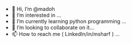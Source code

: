 - 👋 Hi, I’m @madoh
- 👀 I’m interested in ...
- 🌱 I’m currently learning python programming ...
- 💞️ I’m looking to collaborate on it...
- 📫 How to reach me ( LinkedIn/in/msharf ) ...

<!---
madoh/madoh is a ✨ special ✨ repository because its `README.md` (this file) appears on your GitHub profile.
You can click the Preview link to take a look at your changes.
--->
